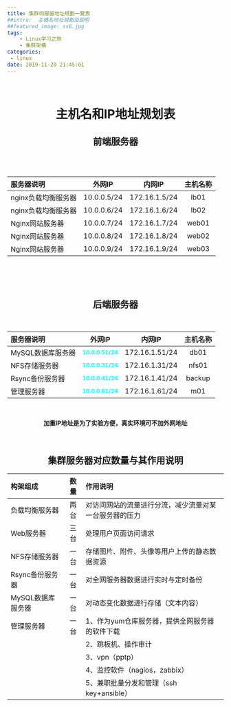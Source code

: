 ```yaml
---
title: 集群伺服器地址規劃一覽表
##intro:  主機名地址規劃及說明
##featured_image: ss6.jpg
tags: 
    - Linux学习之旅
    - 集群架構
categories: 
 - linux
date: 2019-11-20 21:45:01
---
```

<center>


<br>

# **主机名和IP地址规划表**

## **前端服务器**
<br>
<br>
<center>

|  服务器说明     |外网IP | 内网IP | 主机名称
|  :-------  | :-------:  | :-------: | :-------:  |
| nginx负载均衡服务器  | 10.0.0.5/24 |172.16.1.5/24 |lb01
| nginx负载均衡服务器  | 10.0.0.6/24 |172.16.1.6/24|lb02
| Nginx网站服务器  | 10.0.0.7/24 |172.16.1.7/24|web01
| Nginx网站服务器  | 10.0.0.8/24 |172.16.1.8/24|web02
| Nginx网站服务器  | 10.0.0.9/24 |172.16.1.9/24|web03

</center>

<br>
<br>
<br>

## **后端服务器**
<br>

|  服务器说明    |外网IP | 内网IP | 主机名称 
|  :-------  | :-------:  | :-------: | :-------:  |
| MySQL数据库服务器  | **<font color=#00ffff size=2>10.0.0.51/24</font>** |172.16.1.51/24|db01
| NFS存储服务器  | **<font color=#00ffff size=2>10.0.0.31/24</font>** |172.16.1.31/24|nfs01
| Rsync备份服务器  | **<font color=#00ffff size=2>10.0.0.41/24</font>** |172.16.1.41/24|backup
| 管理服务器  | **<font color=#00ffff size=2>10.0.0.61/24</font>** |172.16.1.61/24|m01


<br>

**加重IP地址是为了实验方便，真实环境可不加外网地址**

<br>

## **集群服务器对应数量与其作用说明**


|  构架组成    |数量 |     作用说明 |  
|  :-------  | :-------:  |    :------- | 
| 负载均衡服务器  | 两台 |对访问网站的流量进行分流，减少流量对某一台服务器的压力 |
| Web服务器  | 三台 |处理用户页面访问请求 |
| NFS存储服务器  | 一台 |存储图片、附件、头像等用户上传的静态数据资源 |
| Rsync备份服务器  | 一台 |对全网服务器数据进行实时与定时备份 |
| MySQL数据库服务器  | 一台 |对动态变化数据进行存储（文本内容） |
| 管理服务器  | 一台 |1、作为yum仓库服务器，提供全网服务器的软件下载
|    |   |2、跳板机、操作审计 
|    |   |3、vpn（pptp）
|    |   |4、监控软件（nagios，zabbix）
|    |   |5、兼职批量分发和管理（ssh key+ansible）